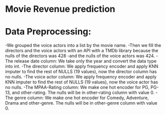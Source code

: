 # Movie Revenue prediction
# Data Preprocessing:
-We grouped the voice actors into a list by the movie name.
-Then we fill the directors and the voice actors with an API with a TMDb library because the nulls of the directors was 428 
-and the nulls of the voice actors was 424.
-The release date column: We take only the year and convert the data type into int.
-The director column: We apply frequency encoder and apply  KNN imputer to find the rest of NULLS (19 values), now the director column has no nulls.
-The voice actor column: We apply frequency encoder and apply  KNN imputer to find the rest of NULLS (19 values), now the voice actor has no nulls.
-The MPAA-Rating column: We make one hot encoder for PG, PG-13, and other-rating. The nulls will be in other-rating column with value 0.
-The genre column: We make one hot encoder for Comedy,  Adventure, Drama and other-genre. The nulls will be in other-genre column with value 0.

